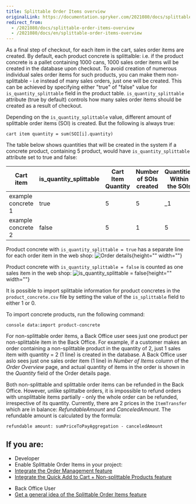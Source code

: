 ```yaml
---
title: Splittable Order Items overview
originalLink: https://documentation.spryker.com/2021080/docs/splittable-order-items-overview
redirect_from:
  - /2021080/docs/splittable-order-items-overview
  - /2021080/docs/en/splittable-order-items-overview
---
```


As a final step of checkout, for each item in the cart, sales order items are created. By default, each product concrete is splittalble: i.e. if the product concrete is a pallet containing 1000 cans, 1000 sales order items will be created in the database upon checkout. To avoid creation of numerous individual sales order items for such products, you can make them non-splittable - i.e instead of many sales orders, just one will be created. This can be achieved by specifying either "true" of "false" value for `is_quantity_splittable` field in the product table. `is_quantity_splittable` attribute (true by default) controls how many sales order items should be created as a result of checkout.

Depending on the `is_quantity_splittable` value, different amount of splittable order items (SOI) is created. But the following is always true:

```
cart item quantity = sum(SOI[i].quantity)
```

The table below shows quantities that will be created in the system if a concrete product, containing 5 product, would have `is_quantity_splittable` attribute set to true and false:

| Cart item | is_quantity_splittable | Cart Item Quantity | Number of SOIs created | Quantities Within the SOIs |
| --- | --- | --- | --- | --- |
| example concrete 1 | true | 5 | 5 | _1 |
| example concrete 2 | false | 5 | 1 | 5 |

Product concrete with `is_quantity_splittable = true` has a separate line for each order item in the web shop:
![Order details](https://spryker.s3.eu-central-1.amazonaws.com/docs/Features/Order+Management/Splittable+Order+Items/Splittable+Order+Items+Feature+Overview/SOI.png){height="" width=""}

Product concrete with `is_quantity_splittable = false` is counted as one sales item in the web shop:
![is_quantity_splittable = false](https://spryker.s3.eu-central-1.amazonaws.com/docs/Features/Order+Management/Splittable+Order+Items/Splittable+Order+Items+Feature+Overview/SOI-false.png){height="" width=""}

It is possible to import splittable information for product concretes in the `product_concrete.csv` file by setting the value of the `is_splittable` field to either 1 or 0. 

To import concrete products, run the following command:

`console data:import product-concrete`

For non-splittable order items, a Back Office user sees just one product per non-splittable item in the Back Office. For example, if a customer makes an order containing a non-splittable product in the quantity of 2, just 1 sales item with quantity = 2 (1 line) is created in the database. A Back Office user aslo sees just one sales order item (1 line) in _Number of Items_ column of the *Order Overview* page, and actual quantity of items in the order is shown in the _Quantity_ field of the Order details page.

Both non-splittable and splittable order items can be refunded in the Back Office. However, unlike splittalbe orders, it is impossible to refund orders with unsplittable items partially - only the whole order can be refunded, irrespective of its quantity. Currently, there are 2 prices in the `ItemTransfer` which are in balance: _RefundableAmount_ and _CanceledAmount_. The refundable amount is calculated by the formula:

`refundable amount: sumPriceToPayAggregation - canceledAmount`


## If you are:

<div class="mr-container">
    <div class="mr-list-container">
        <!-- col1 -->
        <div class="mr-col">
            <ul class="mr-list mr-list-green">
                <li class="mr-title">Developer</li>
                <li>Enable Splittable Order Items in your project:</li>
                <li><a href="https://documentation.spryker.com/docs/quick-order-non-splittable-products-feature-integration" class="mr-link">Integrate the Order Management feature</a></li>
                <li><a href="https://documentation.spryker.com/docs/quick-order-non-splittable-products-feature-integration" class="mr-link">Integrate the Quick Add to Cart + Non-splittable Products feature</a></li>
            </ul>
        </div>
        <!-- col2 -->
        <div class="mr-col">
            <ul class="mr-list mr-list-blue">
                <li class="mr-title"> Back Office User</li>
                <li><a href="https://documentation.spryker.com/docs/splittable-order-items-feature-overview" class="mr-link">Get a general idea of the Splittable Order Items feature</a></li>
                <!--<li><a href="#" class="mr-link">View splittable and non-splittable orders in the Back Office</a></li>-->
            </ul>
        </div>
    </div>
</div>

